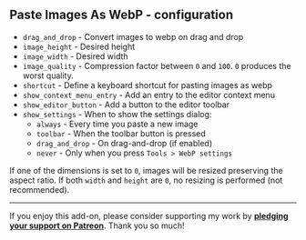 ## Paste Images As WebP - configuration

* `drag_and_drop` - Convert images to webp on drag and drop
* `image_height` - Desired height
* `image_width` - Desired width
* `image_quality` - Compression factor between `0` and `100`. `0` produces the worst quality.
* `shortcut` - Define a keyboard shortcut for pasting images as webp
* `show_context_menu_entry` - Add an entry to the editor context menu
* `show_editor_button` - Add a button to the editor toolbar
* `show_settings` - When to show the settings dialog:
    * `always` - Every time you paste a new image
    * `toolbar` - When the toolbar button is pressed
    * `drag_and_drop` - On drag-and-drop (if enabled)
    * `never` - Only when you press `Tools > WebP settings`

If one of the dimensions is set to `0`, images will be resized
preserving the aspect ratio.
If both `width` and `height` are `0`, no resizing is performed (not recommended).

****

If you enjoy this add-on, please consider supporting my work by
**[pledging your support on Patreon](https://www.patreon.com/tatsumoto_ren)**.
Thank you so much!
